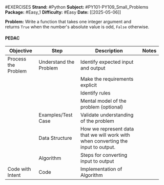 
#EXERCISES
**Strand:** #Python
**Subject:** #PY101-PY109_Small_Problems
**Package:** #Easy_1
**Difficulty:** #Easy
**Date:** [[2025-05-06]]

**Problem:** 
Write a function that takes one integer argument and returns `True` when the number's absolute value is odd, `False` otherwise.
#### PEDAC

| Objective           | Step                   | Description                                                                       | Notes |
| ------------------- | ---------------------- | --------------------------------------------------------------------------------- | ----- |
| Process the Problem | Understand the Problem | Identify expected input and output                                                |       |
|                     |                        | Make the requirements explicit                                                    |       |
|                     |                        | Identify rules                                                                    |       |
|                     |                        | Mental model of the problem (optional)                                            |       |
|                     | Examples/Test Case     | Validate understanding of the problem                                             |       |
|                     | Data Structure         | How we represent data that we will work with when converting the input to output. |       |
|                     | Algorithm              | Steps for converting input to output                                              |       |
| Code with Intent    | Code                   | Implementation of Algorithm                                                       |       |
